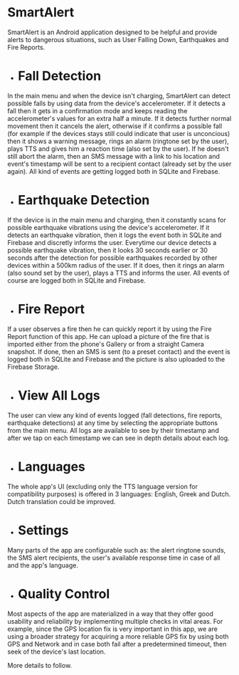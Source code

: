# SmartAlert #

SmartAlert is an Android application designed to be helpful and provide alerts to dangerous situations, such as User Falling Down, Earthquakes and Fire Reports.

* # Fall Detection #
In the main menu and when the device isn't charging, SmartAlert can detect possible falls by using data from the device's accelerometer. If it detects a fall then it gets in a
confirmation mode and keeps reading the accelerometer's values for an extra half a minute. If it detects further normal movement then it cancels the alert, otherwise if it confirms
a possible fall (for example if the devices stays still could indicate that user is unconcious) then it shows a warning message, rings an alarm (ringtone set by the user), plays TTS and
gives him a reaction time (also set by the user). If he doesn't still abort the alarm, then an SMS message with a link to his location and event's timestamp will be sent to a
recipient contact (already set by the user again). All kind of events are getting logged both in SQLite and Firebase.

* # Earthquake Detection #
If the device is in the main menu and charging, then it constantly scans for possible earthquake vibrations using the device's accelerometer. If it detects an earthquake vibration,
then it logs the event both in SQLite and Firebase and discretly informs the user. Everytime our device detects a possible earthquake vibration, then it looks 30 seconds earlier
or 30 seconds after the detection for possible earthquakes recorded by other devices within a 500km radius of the user. If it does, then it rings an alarm (also sound set by the user),
plays a TTS and informs the user. All events of course are logged both in SQLite and Firebase.

* # Fire Report #
If a user observes a fire then he can quickly report it by using the Fire Report function of this app. He can upload a picture of the fire that is imported either from the phone's
Gallery or from a straight Camera snapshot. If done, then an SMS is sent (to a preset contact) and the event is logged both in SQLite and Firebase and the picture is also uploaded
to the Firebase Storage.

* # View All Logs #
The user can view any kind of events logged (fall detections, fire reports, earthquake detections) at any time by selecting the appropriate buttons from the main menu. All logs
are available to see by their timestamp and after we tap on each timestamp we can see in depth details about each log.

* # Languages #
The whole app's UI (excluding only the TTS language version for compatibility purposes) is offered in 3 languages: English, Greek and Dutch. Dutch translation could be improved.

* # Settings #
Many parts of the app are configurable such as: the alert ringtone sounds, the SMS alert recipients, the user's available response time in case of all and the app's language.

* # Quality Control #
Most aspects of the app are materialized in a way that they offer good usability and reliability by implementing multiple checks in vital areas. For example, since the GPS location
fix is very important in this app, we are using a broader strategy for acquiring a more reliable GPS fix by using both GPS and Network and in case both fail after a predetermined
timeout, then seek of the device's last location.

More details to follow.

